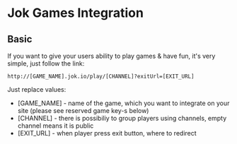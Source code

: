 Jok Games Integration
=====================


Basic
-----
If you want to give your users ability to play games & have fun, it's very simple, just follow the link:
```
http://[GAME_NAME].jok.io/play/[CHANNEL]?exitUrl=[EXIT_URL]
```
Just replace values:
* [GAME_NAME] - name of the game, which you want to integrate on your site (please see reserved game key-s below)
* [CHANNEL] - there is possibiliy to group players using channels, empty channel means it is public
* [EXIT_URL] - when player press exit button, where to redirect

